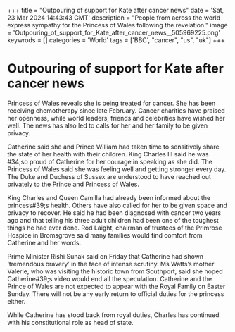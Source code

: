 +++
title = "Outpouring of support for Kate after cancer news"
date = 'Sat, 23 Mar 2024 14:43:43 GMT'
description = "People from across the world express sympathy for the Princess of Wales following the revelation."
image = 'Outpouring_of_support_for_Kate_after_cancer_news__505969225.png'
keywrods =  []
categories = 'World'
tags = ['BBC', "cancer", "us", "uk"]
+++

# Outpouring of support for Kate after cancer news

Princess of Wales reveals she is being treated for cancer.
She has been receiving chemotherapy since late February.
Cancer charities have praised her openness, while world leaders, friends and celebrities have wished her well.
The news has also led to calls for her and her family to be given privacy.

Catherine said she and Prince William had taken time to sensitively share the state of her health with their children.
King Charles III said he was <bb>#34;so proud of Catherine for her courage in speaking as she did.
The Princess of Wales said she was feeling well and getting stronger every day.
The Duke and Duchess of Sussex are understood to have reached out privately to the Prince and Princess of Wales.

King Charles and Queen Camilla had already been informed about the princess<bb>#39;s health.
Others have also called for her to be given space and privacy to recover.
He said he had been diagnosed with cancer two years ago and that telling his three adult children had been one of the toughest things he had ever done.
Rod Laight, chairman of trustees of the Primrose Hospice in Bromsgrove said many families would find comfort from Catherine and her words.

Prime Minister Rishi Sunak said on Friday that Catherine had shown ‘tremendous bravery’ in the face of intense scrutiny.
Ms Watts’s mother Valerie, who was visiting the historic town from Southport, said she hoped Catherine<bb>#39;s video would end all the speculation.
Catherine and the Prince of Wales are not expected to appear with the Royal Family on Easter Sunday.
There will not be any early return to official duties for the princess either.

While Catherine has stood back from royal duties, Charles has continued with his constitutional role as head of state.


